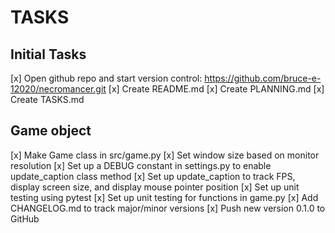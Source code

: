 # TASKS

## Initial Tasks
[x] Open github repo and start version control: https://github.com/bruce-e-12020/necromancer.git
[x] Create README.md
[x] Create PLANNING.md
[x] Create TASKS.md

## Game object
[x] Make Game class in src/game.py
[x] Set window size based on monitor resolution
[x] Set up a DEBUG constant in settings.py to enable update_caption class method
[x] Set up update_caption to track FPS, display screen size, and display mouse pointer position
[x] Set up unit testing using pytest
[x] Set up unit testing for functions in game.py
[x] Add CHANGELOG.md to track major/minor versions
[x] Push new version 0.1.0 to GitHub


